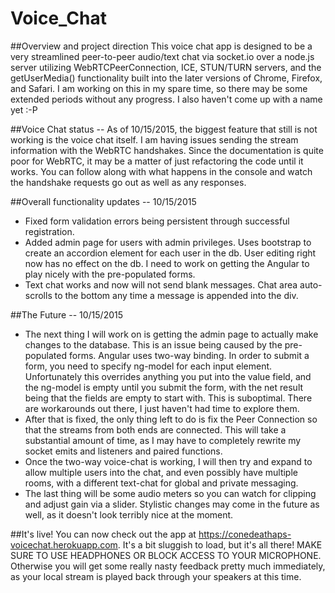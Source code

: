 # Voice_Chat

##Overview and project direction
This voice chat app is designed to be a very streamlined peer-to-peer audio/text chat via socket.io over a node.js server utilizing WebRTCPeerConnection, ICE, STUN/TURN servers, and the getUserMedia() functionality built into the later versions of Chrome, Firefox, and Safari. I am working on this in my spare time, so there may be some extended periods without any progress. I also haven't come up with a name yet :-P

##Voice Chat status
-- As of 10/15/2015, the biggest feature that still is not working is the voice chat itself. I am having issues sending the stream information with the WebRTC handshakes. Since the documentation is quite poor for WebRTC, it may be a matter of just refactoring the code until it works. You can follow along with what happens in the console and watch the handshake requests go out as well as any responses. 

##Overall functionality updates
-- 10/15/2015 
* Fixed form validation errors being persistent through successful registration.
* Added admin page for users with admin privileges. Uses bootstrap to create an accordion element for each user in the db. User editing right now has no effect on the db. I need to work on getting the Angular to play nicely with the pre-populated forms.
* Text chat works and now will not send blank messages. Chat area auto-scrolls to the bottom any time a message is appended into the div.

##The Future
-- 10/15/2015
* The next thing I will work on is getting the admin page to actually make changes to the database. This is an issue being caused by the pre-populated forms. Angular uses two-way binding. In order to submit a form, you need to specify ng-model for each input element. Unfortunately this overrides anything you put into the value field, and the ng-model is empty until you submit the form, with the net result being that the fields are empty to start with. This is suboptimal. There are workarounds out there, I just haven't had time to explore them.
* After that is fixed, the only thing left to do is fix the Peer Connection so that the streams from both ends are connected. This will take a substantial amount of time, as I may have to completely rewrite my socket emits and listeners and paired functions.
* Once the two-way voice-chat is working, I will then try and expand to allow multiple users into the chat, and even possibly have multiple rooms, with a different text-chat for global and private messaging.
* The last thing will be some audio meters so you can watch for clipping and adjust gain via a slider. Stylistic changes may come in the future as well, as it doesn't look terribly nice at the moment. 

##It's live!
You can now check out the app at https://conedeathaps-voicechat.herokuapp.com. It's a bit sluggish to load, but it's all there! MAKE SURE TO USE HEADPHONES OR BLOCK ACCESS TO YOUR MICROPHONE. Otherwise you will get some really nasty feedback pretty much immediately, as your local stream is played back through your speakers at this time.
